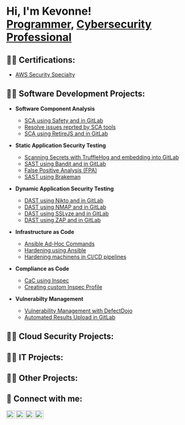 <h1>Hi, I'm Kevonne! <br/><a href="https://github.com/joshmadakor1">Programmer</a>, <a href="https://www.linkedin.com/in/joshmadakor/">Cybersecurity Professional</a>

<h2>👨‍💻 Certifications:</h2>

  - [AWS Security Specialty](https://google.com)
  
<h2>👨‍💻 Software Development Projects:</h2>

- <b>Software Component Analysis</b>
  - [SCA using Safety and in GitLab](https://github.com/joshmadakor1/Algorithms-Practice)
  - [Resolve issues reprted by SCA tools](https://github.com/joshmadakor1/Algorithms-Practice)
  - [SCA using RetireJS and in GitLab](https://github.com/joshmadakor1/Algorithms-Practice)
    
- <b>Static Application Security Testing</b>
  - [Scanning Secrets with TruffleHog and embedding into GitLab](https://github.com/joshmadakor1/Algorithms-Practice)
  - [SAST using Bandit and in GitLab](https://github.com/joshmadakor1/Algorithms-Practice)
  - [False Positive Analysis (FPA)](https://github.com/joshmadakor1/Algorithms-Practice)
  - [SAST using Brakeman](https://github.com/joshmadakor1/Algorithms-Practice)

- <b>Dynamic Application Security Testing</b>
  - [DAST using Nikto and in GitLab](https://github.com/joshmadakor1/Sentinel-Lab)
  - [DAST using NMAP and in GitLab](https://github.com/joshmadakor1/Sentinel-Lab)
  - [DAST using SSLyze and in GitLab](https://github.com/joshmadakor1/Sentinel-Lab)
  - [DAST using ZAP and in GitLab](https://github.com/joshmadakor1/Sentinel-Lab)
    
- <b>Infrastructure as Code</b>
  - [Ansible Ad-Hoc Commands](https://github.com/joshmadakor1/EncrypterPOC)
  - [Hardening using Ansible](https://github.com/joshmadakor1/DecrypterPOC)
  - [Hardening machinens in CI/CD pipelines](https://github.com/joshmadakor1/Key-Logger-With-Email)
    
- <b>Compliance as Code</b>
  - [CaC using Inspec](https://github.com/joshmadakor1/Package-Delivery-Pathfinding-Algorithm)
  - [Creating custom Inspec Profile](https://github.com/joshmadakor1/Sentinel-Lab)

- <b>Vulnerabilty Management</b>
  - [Vulnerability Management with DefectDojo](https://github.com/joshmadakor1/Sentinel-Lab)
  - [Automated Results Upload in GitLab](https://github.com/joshmadakor1/Sentinel-Lab)

<h2>👨‍💻 Cloud Security Projects:</h2>

<h2>👨‍💻 IT Projects:</h2>

<h2>👨‍💻 Other Projects:</h2>

<h2> 🤳 Connect with me:</h2>

[<img align="left" alt="JoshMadakor | YouTube" width="22px" src="https://cdn.jsdelivr.net/npm/simple-icons@v3/icons/youtube.svg" />][youtube]
[<img align="left" alt="JoshMadakor | Twitter" width="22px" src="https://cdn.jsdelivr.net/npm/simple-icons@v3/icons/twitter.svg" />][twitter]
[<img align="left" alt="JoshMadakor | LinkedIn" width="22px" src="https://cdn.jsdelivr.net/npm/simple-icons@v3/icons/linkedin.svg" />][linkedin]
[<img align="left" alt="JoshMadakor | Instagram" width="22px" src="https://cdn.jsdelivr.net/npm/simple-icons@v3/icons/instagram.svg" />][instagram]

[twitter]: https://twitter.com/joshmadakor
[youtube]: https://www.youtube.com/c/joshmadakor
[instagram]: https://www.instagram.com/joshmadakor/
[linkedin]: https://linkedin.com/in/joshmadakor

<!--
**joshmadakor1/joshmadakor1** is a ✨ _special_ ✨ repository because its `README.md` (this file) appears on your GitHub profile.

Here are some ideas to get you started:

- 🔭 I’m currently working on ...
- 🌱 I’m currently learning ...
- 👯 I’m looking to collaborate on ...
- 🤔 I’m looking for help with ...
- 💬 Ask me about ...
- 📫 How to reach me: ...
- 😄 Pronouns: ...
- ⚡ Fun fact: ...
-->
